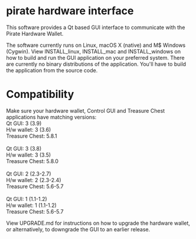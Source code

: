 # pirate hardware interface
This software provides a Qt based GUI interface to communicate with the Pirate Hardware Wallet. 

The software currently runs on Linux, macOS X (native) and M$ Windows (Cygwin). View INSTALL_linux, INSTALL_mac and INSTALL_windows on how to build and run the GUI application on your preferred system.
There are currently no binary distributions of the application. You'll have to build the application from the source code.

Compatibility
=============
Make sure your hardware wallet, Control GUI and Treasure Chest applications have matching versions:
<br>
Qt GUI: 3 (3.9)<br>
H/w wallet: 3 (3.6)<br>
Treasure Chest: 5.8.1<br>
<br>
Qt GUI: 3 (3.8)<br>
H/w wallet: 3 (3.5)<br>
Treasure Chest: 5.8.0<br>
<br>
Qt GUI: 2 (2.3-2.7)<br>
H/w wallet: 2 (2.3-2.4)<br>
Treasure Chest: 5.6-5.7<br>
<br>
Qt GUI: 1 (1.1-1.2)<br>
H/w wallet: 1 (1.1-1.2)<br>
Treasure Chest: 5.6-5.7<br>

View UPGRADE.md for instructions on how to upgrade the hardware wallet, or alternatively, to downgrade the GUI to an earlier release.

